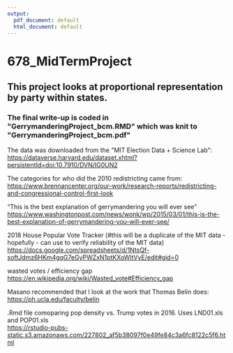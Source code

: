 ```yaml
---
output:
  pdf_document: default
  html_document: default
---
```

# 678_MidTermProject

## This project looks at proportional representation by party within states.

### The final write-up is coded in "GerrymanderingProject_bcm.RMD" which was knit to "GerrymanderingProject_bcm.pdf"

The data was downloaded from the "MIT Election Data + Science Lab":  
https://dataverse.harvard.edu/dataset.xhtml?persistentId=doi:10.7910/DVN/IG0UN2

The categories for who did the 2010 redistricting came from:  
https://www.brennancenter.org/our-work/research-reports/redistricting-and-congressional-control-first-look

“This is the best explanation of gerrymandering you will ever see”  
https://www.washingtonpost.com/news/wonk/wp/2015/03/01/this-is-the-best-explanation-of-gerrymandering-you-will-ever-see/


2018 House Popular Vote Tracker (#this will be a duplicate of the MIT data - hopefully - can use to verify reliability of the MIT data)  
https://docs.google.com/spreadsheets/d/1NtsQf-softJdmz6HKm4gqG7eGyPWZxN1ptKXoWltVyE/edit#gid=0

wasted votes / efficiency gap  
https://en.wikipedia.org/wiki/Wasted_vote#Efficiency_gap

Masano recommended that I look at the work that Thomas Belin does:  
https://ph.ucla.edu/faculty/belin

.Rmd file comoparing pop density vs. Trump votes in 2016.  Uses LND01.xls and POP01.xls  
https://rstudio-pubs-static.s3.amazonaws.com/227802_af5b38097f0e49fe84c3a6fc8122c5f6.html

